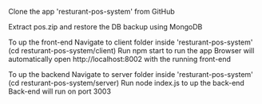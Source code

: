 Clone the app 'resturant-pos-system' from GitHub

Extract pos.zip and restore the DB backup using MongoDB

To up the front-end
Navigate to client folder inside 'resturant-pos-system' (cd resturant-pos-system/client)
Run npm start to  run the app
Browser will automatically open http://localhost:8002 with the running front-end

To up the backend
Navigate to server folder inside 'resturant-pos-system' (cd resturant-pos-system/server)
Run node index.js to up the back-end
Back-end will run on port 3003
